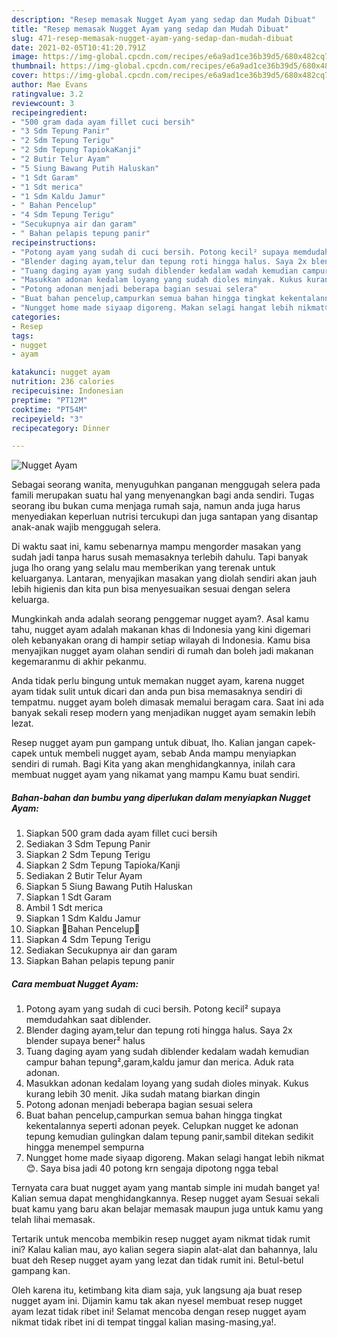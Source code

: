 ```yaml
---
description: "Resep memasak Nugget Ayam yang sedap dan Mudah Dibuat"
title: "Resep memasak Nugget Ayam yang sedap dan Mudah Dibuat"
slug: 471-resep-memasak-nugget-ayam-yang-sedap-dan-mudah-dibuat
date: 2021-02-05T10:41:20.791Z
image: https://img-global.cpcdn.com/recipes/e6a9ad1ce36b39d5/680x482cq70/nugget-ayam-foto-resep-utama.jpg
thumbnail: https://img-global.cpcdn.com/recipes/e6a9ad1ce36b39d5/680x482cq70/nugget-ayam-foto-resep-utama.jpg
cover: https://img-global.cpcdn.com/recipes/e6a9ad1ce36b39d5/680x482cq70/nugget-ayam-foto-resep-utama.jpg
author: Mae Evans
ratingvalue: 3.2
reviewcount: 3
recipeingredient:
- "500 gram dada ayam fillet cuci bersih"
- "3 Sdm Tepung Panir"
- "2 Sdm Tepung Terigu"
- "2 Sdm Tepung TapiokaKanji"
- "2 Butir Telur Ayam"
- "5 Siung Bawang Putih Haluskan"
- "1 Sdt Garam"
- "1 Sdt merica"
- "1 Sdm Kaldu Jamur"
- " Bahan Pencelup"
- "4 Sdm Tepung Terigu"
- "Secukupnya air dan garam"
- " Bahan pelapis tepung panir"
recipeinstructions:
- "Potong ayam yang sudah di cuci bersih. Potong kecil² supaya memdudahkan saat diblender."
- "Blender daging ayam,telur dan tepung roti hingga halus. Saya 2x blender supaya bener² halus"
- "Tuang daging ayam yang sudah diblender kedalam wadah kemudian campur bahan tepung²,garam,kaldu jamur dan merica. Aduk rata adonan."
- "Masukkan adonan kedalam loyang yang sudah dioles minyak. Kukus kurang lebih 30 menit. Jika sudah matang biarkan dingin"
- "Potong adonan menjadi beberapa bagian sesuai selera"
- "Buat bahan pencelup,campurkan semua bahan hingga tingkat kekentalannya seperti adonan peyek. Celupkan nugget ke adonan tepung kemudian gulingkan dalam tepung panir,sambil ditekan sedikit hingga menempel sempurna"
- "Nungget home made siyaap digoreng. Makan selagi hangat lebih nikmat😊. Saya bisa jadi 40 potong krn sengaja dipotong ngga tebal"
categories:
- Resep
tags:
- nugget
- ayam

katakunci: nugget ayam 
nutrition: 236 calories
recipecuisine: Indonesian
preptime: "PT12M"
cooktime: "PT54M"
recipeyield: "3"
recipecategory: Dinner

---
```



![Nugget Ayam](https://img-global.cpcdn.com/recipes/e6a9ad1ce36b39d5/680x482cq70/nugget-ayam-foto-resep-utama.jpg)

Sebagai seorang wanita, menyuguhkan panganan menggugah selera pada famili merupakan suatu hal yang menyenangkan bagi anda sendiri. Tugas seorang ibu bukan cuma menjaga rumah saja, namun anda juga harus menyediakan keperluan nutrisi tercukupi dan juga santapan yang disantap anak-anak wajib menggugah selera.

Di waktu  saat ini, kamu sebenarnya mampu mengorder masakan yang sudah jadi tanpa harus susah memasaknya terlebih dahulu. Tapi banyak juga lho orang yang selalu mau memberikan yang terenak untuk keluarganya. Lantaran, menyajikan masakan yang diolah sendiri akan jauh lebih higienis dan kita pun bisa menyesuaikan sesuai dengan selera keluarga. 



Mungkinkah anda adalah seorang penggemar nugget ayam?. Asal kamu tahu, nugget ayam adalah makanan khas di Indonesia yang kini digemari oleh kebanyakan orang di hampir setiap wilayah di Indonesia. Kamu bisa menyajikan nugget ayam olahan sendiri di rumah dan boleh jadi makanan kegemaranmu di akhir pekanmu.

Anda tidak perlu bingung untuk memakan nugget ayam, karena nugget ayam tidak sulit untuk dicari dan anda pun bisa memasaknya sendiri di tempatmu. nugget ayam boleh dimasak memalui beragam cara. Saat ini ada banyak sekali resep modern yang menjadikan nugget ayam semakin lebih lezat.

Resep nugget ayam pun gampang untuk dibuat, lho. Kalian jangan capek-capek untuk membeli nugget ayam, sebab Anda mampu menyiapkan sendiri di rumah. Bagi Kita yang akan menghidangkannya, inilah cara membuat nugget ayam yang nikamat yang mampu Kamu buat sendiri.

<!--inarticleads1-->

##### Bahan-bahan dan bumbu yang diperlukan dalam menyiapkan Nugget Ayam:

1. Siapkan 500 gram dada ayam fillet cuci bersih
1. Sediakan 3 Sdm Tepung Panir
1. Siapkan 2 Sdm Tepung Terigu
1. Siapkan 2 Sdm Tepung Tapioka/Kanji
1. Sediakan 2 Butir Telur Ayam
1. Siapkan 5 Siung Bawang Putih Haluskan
1. Siapkan 1 Sdt Garam
1. Ambil 1 Sdt merica
1. Siapkan 1 Sdm Kaldu Jamur
1. Siapkan  🍄Bahan Pencelup🍄
1. Siapkan 4 Sdm Tepung Terigu
1. Sediakan Secukupnya air dan garam
1. Siapkan  Bahan pelapis tepung panir




<!--inarticleads2-->

##### Cara membuat Nugget Ayam:

1. Potong ayam yang sudah di cuci bersih. Potong kecil² supaya memdudahkan saat diblender.
1. Blender daging ayam,telur dan tepung roti hingga halus. Saya 2x blender supaya bener² halus
1. Tuang daging ayam yang sudah diblender kedalam wadah kemudian campur bahan tepung²,garam,kaldu jamur dan merica. Aduk rata adonan.
1. Masukkan adonan kedalam loyang yang sudah dioles minyak. Kukus kurang lebih 30 menit. Jika sudah matang biarkan dingin
1. Potong adonan menjadi beberapa bagian sesuai selera
1. Buat bahan pencelup,campurkan semua bahan hingga tingkat kekentalannya seperti adonan peyek. Celupkan nugget ke adonan tepung kemudian gulingkan dalam tepung panir,sambil ditekan sedikit hingga menempel sempurna
1. Nungget home made siyaap digoreng. Makan selagi hangat lebih nikmat😊. Saya bisa jadi 40 potong krn sengaja dipotong ngga tebal




Ternyata cara buat nugget ayam yang mantab simple ini mudah banget ya! Kalian semua dapat menghidangkannya. Resep nugget ayam Sesuai sekali buat kamu yang baru akan belajar memasak maupun juga untuk kamu yang telah lihai memasak.

Tertarik untuk mencoba membikin resep nugget ayam nikmat tidak rumit ini? Kalau kalian mau, ayo kalian segera siapin alat-alat dan bahannya, lalu buat deh Resep nugget ayam yang lezat dan tidak rumit ini. Betul-betul gampang kan. 

Oleh karena itu, ketimbang kita diam saja, yuk langsung aja buat resep nugget ayam ini. Dijamin kamu tak akan nyesel membuat resep nugget ayam lezat tidak ribet ini! Selamat mencoba dengan resep nugget ayam nikmat tidak ribet ini di tempat tinggal kalian masing-masing,ya!.

